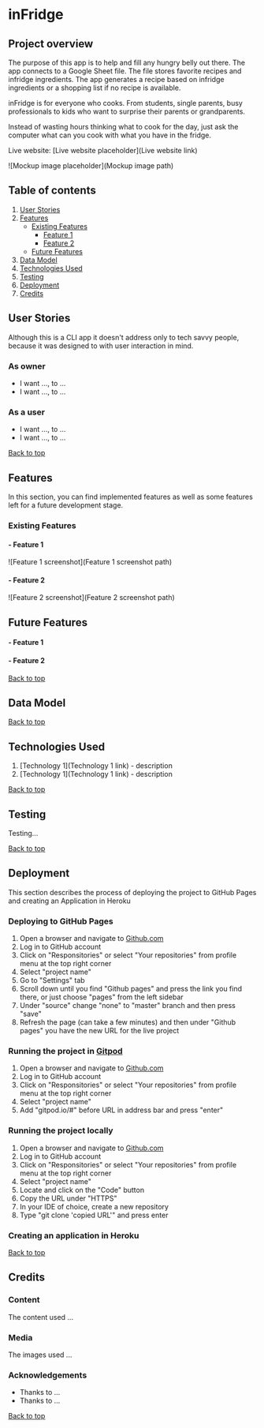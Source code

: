 # inFridge

## Project overview

The purpose of this app is to help and fill any hungry belly out there. The app connects to a Google Sheet file. The file stores favorite recipes and infridge ingredients. The app generates a recipe based on infridge ingredients or a shopping list if no recipe is available.

inFridge is for everyone who cooks. From students, single parents, busy professionals to kids who want to surprise their parents or grandparents.

Instead of wasting hours thinking what to cook for the day, just ask the computer what can you cook with what you have in the fridge.

Live website: [Live website placeholder](Live website link)

![Mockup image placeholder](Mockup image path)

## Table of contents
1. [User Stories](#User-stories)
2. [Features](#Features)
    - [Existing Features](#Existing-Features) 
        - [Feature 1](#Feature-1)
        - [Feature 2](#Feature-2)
    - [Future Features](#Future-Features)
3. [Data Model](#Data-Model)
4. [Technologies Used](#Technologies-Used)
5. [Testing](#Testing)
6. [Deployment](#Deployment)
7. [Credits](#Credits)


## User Stories
Although this is a CLI app it doesn't address only to tech savvy people, because it was designed to with user interaction in mind.

### As owner 
- I want ..., to ...
- I want ..., to ...

### As a user 
- I want ..., to ...
- I want ..., to ...

[Back to top](#Table-of-contents)

## Features
In this section, you can find implemented features as well as some features left for a future development stage.

### Existing Features
#### - Feature 1

![Feature 1 screenshot](Feature 1 screenshot path)
#### - Feature 2

![Feature 2 screenshot](Feature 2 screenshot path)
## Future Features
#### - Feature 1
#### - Feature 2

[Back to top](#Table-of-contents)

## Data Model

[Back to top](#Table-of-contents)

## Technologies Used

1. [Technology 1](Technology 1 link) - description
2. [Technology 1](Technology 1 link) - description

[Back to top](#Table-of-contents)
## Testing
Testing...

[Back to top](#Table-of-contents)
## Deployment
This section describes the process of deploying the project to GitHub Pages and creating an Application in Heroku

### Deploying to GitHub Pages
1. Open a browser and navigate to [Github.com](https://github.com/)
2. Log in to GitHub account
3. Click on "Responsitories" or select "Your repositories" from profile menu at the top right corner
4. Select "project name"
5. Go to "Settings" tab
6. Scroll down until you find "Github pages" and press the link you find there, or just choose "pages" from the left sidebar
7. Under "source" change "none" to  "master" branch and then press "save"
8. Refresh the page (can take a few minutes) and then under "Github pages" you have the new URL for the live project

### Running the project in [Gitpod](https://www.gitpod.io/) 
1. Open a browser and navigate to [Github.com](https://github.com/)
2. Log in to GitHub account
3. Click on "Responsitories" or select "Your repositories" from profile menu at the top right corner
4. Select "project name"
5. Add "gitpod.io/#" before URL in address bar and press "enter"

### Running the project locally
1. Open a browser and navigate to [Github.com](https://github.com/)
2. Log in to GitHub account
3. Click on "Responsitories" or select "Your repositories" from profile menu at the top right corner
4. Select "project name"
5. Locate and click on the "Code" button
6. Copy the URL under "HTTPS"
7. In your IDE of choice, create a new repository
8. Type "git clone 'copied URL'" and press enter

### Creating an application in Heroku

[Back to top](#Table-of-contents)
## Credits
### Content
The content used ...
### Media
The images used ...

### Acknowledgements
- Thanks to ...
- Thanks to ...

[Back to top](#Table-of-contents)